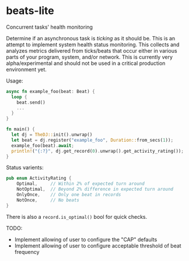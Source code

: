 # beats-lite
Concurrent tasks' health monitoring

Determine if an asynchronous task is _ticking_ as it should be. This is an attempt to implement system health status monitoring. This collects and analyzes metrics delivered from ticks/beats that occur either in various parts of your program, system, and/or network. This is currently very alpha/experimental and should not be used in a critical production environment yet. 

Usage:
```rust
async fn example_foo(beat: Beat) {
  loop {
    beat.send()
    ...
  }
}

fn main() {
  let dj = TheDJ::init().unwrap()
  let beat = dj.register("example_foo", Duration::from_secs(1));
  example_foo(beat).await;
  println!("{:?}", dj.get_record(0).unwrap().get_activity_rating());
}
```

Status varients:
```rust
pub enum ActivityRating {
    Optimal,     // Within 2% of expected turn around
    NotOptimal,  // Beyond 2% difference in expected turn around
    OnlyOnce,    // Only one beat in records
    NotOnce,     // No beats
}
```
There is also a `record.is_optimal()` bool for quick checks.

TODO:
- Implement allowing of user to configure the "CAP" defaults
- Implement allowing of user to configure acceptable threshold of
  beat frequency
